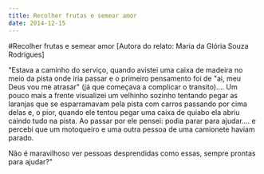 ```yaml
---
title: Recolher frutas e semear amor
date: 2014-12-15
---
```

#Recolher frutas e semear amor
[Autora do relato: Maria da Glória Souza Rodrigues]

"Estava a caminho do serviço, quando avistei uma caixa de madeira no meio da pista onde iria passar e o primeiro pensamento foi de "ai, meu Deus vou me atrasar" (já que começava a complicar o transito).... Um pouco mais a frente visualizei um velhinho sozinho tentando pegar as laranjas que se esparramavam pela pista com carros passando por cima delas e, o pior, quando ele tentou pegar uma caixa de quiabo ela abriu caindo tudo na pista. Ao passar por ele pensei: podia parar para ajudar.... e percebi que um motoqueiro e uma outra pessoa de uma camionete haviam parado.

Não é maravilhoso ver pessoas desprendidas como essas, sempre prontas para ajudar?"